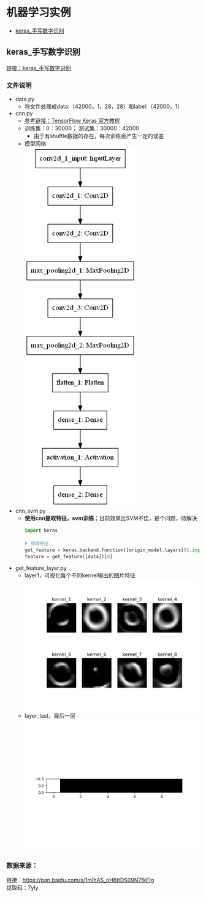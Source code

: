 # 机器学习实例

* [keras_手写数字识别](#keras_手写数字识别)

<span id="keras_手写数字识别"></span>
## keras_手写数字识别
[链接：keras_手写数字识别](https://github.com/FangChao1086/Machine_learning/tree/master/%E6%9C%BA%E5%99%A8%E5%AD%A6%E4%B9%A0/%E6%9C%BA%E5%99%A8%E5%AD%A6%E4%B9%A0%E5%AE%9E%E4%BE%8B/keras_%E6%89%8B%E5%86%99%E6%95%B0%E5%AD%97%E8%AF%86%E5%88%AB)  
### 文件说明  
* data.py  
  * 将文件处理成data:（42000，1，28，28）和label:（42000，1）  
* cnn.py
  * [参考链接：TensorFlow Keras 官方教程](https://www.jianshu.com/p/d02980fd7b54)
  * 训练集：0：30000； 测试集：30000：42000
    * 由于有shuffle数据的存在，每次训练会产生一定的误差  
  * 模型网络  
  ![plot_model](https://github.com/FangChao1086/Machine_learning/blob/master/%E6%9C%BA%E5%99%A8%E5%AD%A6%E4%B9%A0/%E6%9C%BA%E5%99%A8%E5%AD%A6%E4%B9%A0%E5%AE%9E%E4%BE%8B/keras_%E6%89%8B%E5%86%99%E6%95%B0%E5%AD%97%E8%AF%86%E5%88%AB/model.png?raw=true)  
* cnn_svm.py
  * **使用cnn提取特征，svm训练**；目前效果比SVM不佳，是个问题，待解决
    ```python
    import keras
     
    # 提取特征
    get_feature = keras.backend.function([origin_model.layers[0].input], [origin_model.layers[6].output])
    feature = get_feature([data])[0]
    ```
* get_feature_layer.py
  * layer1，可视化每个不同kernel输出的图片特征
  ![layer1](https://github.com/FangChao1086/Machine_learning/blob/master/%E6%9C%BA%E5%99%A8%E5%AD%A6%E4%B9%A0/%E6%9C%BA%E5%99%A8%E5%AD%A6%E4%B9%A0%E5%AE%9E%E4%BE%8B/keras_%E6%89%8B%E5%86%99%E6%95%B0%E5%AD%97%E8%AF%86%E5%88%AB/layer1.png)  
  * layer_last，最后一层  
  ![layer_last](https://github.com/FangChao1086/Machine_learning/blob/master/%E6%9C%BA%E5%99%A8%E5%AD%A6%E4%B9%A0/%E6%9C%BA%E5%99%A8%E5%AD%A6%E4%B9%A0%E5%AE%9E%E4%BE%8B/keras_%E6%89%8B%E5%86%99%E6%95%B0%E5%AD%97%E8%AF%86%E5%88%AB/layer_last.png?raw=true)

### 数据来源：  
链接：https://pan.baidu.com/s/1mlhAS_oH6ttDS09N7fkFIg   
提取码：7yly 

